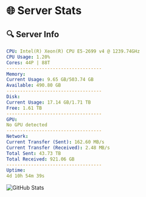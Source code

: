 # 🌐 Server Stats
## 🔍 Server Info
```yaml
CPU: Intel(R) Xeon(R) CPU E5-2699 v4 @ 1239.74GHz
CPU Usage: 1.20%
Cores: 44P | 88T
-----------------------------------
Memory:
Current Usage: 9.65 GB/503.74 GB
Available: 490.80 GB
-----------------------------------
Disk:
Current Usage: 17.14 GB/1.71 TB
Free: 1.61 TB
-----------------------------------
GPU:
No GPU detected
-----------------------------------
Network:
Current Transfer (Sent): 162.60 MB/s
Current Transfer (Received): 2.48 MB/s
Total Sent: 43.73 TB
Total Received: 921.06 GB
-----------------------------------
Uptime:
4d 10h 54m 39s
```
![GitHub Stats](https://img.shields.io/badge/Updated-2025-02-12_09:37:57-blue)